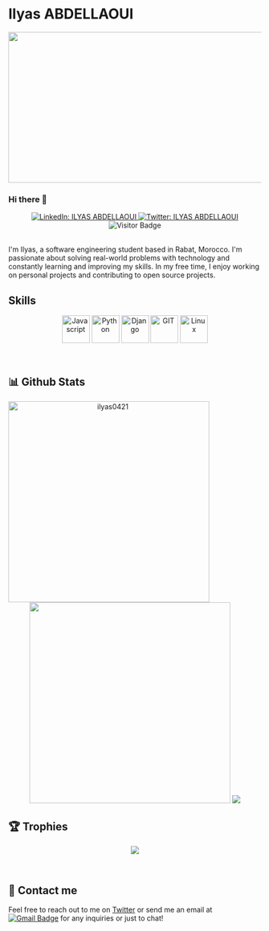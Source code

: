 # Ilyas ABDELLAOUI

<img src="https://64.media.tumblr.com/c5543874b9cbe98da1d20945a45e989b/tumblr_o5a5r9Z9O71tvppquo1_r1_1280.gifv" height="300px" width="1300px"/>

### Hi there 👋

<div align="center">  
  <a href="https://www.linkedin.com/in/ilyas-abdellaoui/">
    <img alt="LinkedIn: ILYAS ABDELLAOUI" src="https://img.shields.io/badge/-ILYAS%20ABDELLAOUI-0e76a8?style=flat&labelColor=0e76a8&logo=linkedin&logoColor=white" target="_blank" />
  </a>
  <a href="https://twitter.com/ilyas_abdell">
    <img alt="Twitter: ILYAS ABDELLAOUI" src="https://img.shields.io/badge/-ILYAS%20ABDELLAOUI-e84393?style=flat&labelColor=e84393&logo=twitter&logoColor=white" target="_blank" />
  </a>
  <br />
  <img src="https://visitor-badge.glitch.me/badge?page_id=ilyas0421.ilyas0421" alt="Visitor Badge" />
</div>

<br />

I'm Ilyas, a software engineering student based in Rabat, Morocco. I'm passionate about solving real-world problems with technology and constantly learning and improving my skills. In my free time, I enjoy working on personal projects and contributing to open source projects.

## Skills
<p align="center">
      	<!--JS-->
	<img src="https://upload.vectorlogo.zone/logos/javascript/images/239ec8a4-163e-4792-83b6-3f6d96911757.svg" alt="Javascript" width="55" height="55"/>
	<!--Python-->
	<img src="https://www.vectorlogo.zone/logos/python/python-icon.svg" alt="Python" width="55" height="55"/>
	<!--Django-->
	<img src="https://www.vectorlogo.zone/logos/djangoproject/djangoproject-icon.svg" alt="Django" width="55" height="55"/>
	<!--Git-->
	<img src="https://www.vectorlogo.zone/logos/git-scm/git-scm-icon.svg" alt="GIT" width="55" height="55"/> 
	<!--Linux-->
	<img src="https://www.vectorlogo.zone/logos/linux/linux-icon.svg" alt="Linux" width="55" height="55"/> 
</p>
<br/>

## 📊 Github Stats

<p align="center">

<img align="left" width="400px" src="https://github-readme-streak-stats.herokuapp.com/?user=ilyas0421&theme=tokyonight" alt="ilyas0421"/>
<img width="400px" src="https://github-readme-stats.vercel.app/api?username=ilyas0421&show_icons=true&theme=tokyonight"/>
<img src="https://github-readme-stats.vercel.app/api/top-langs/?username=ilyas0421&layout=compact&theme=tokyonight"/>
</p>

## 🏆 Trophies
<p align="center">
<img src="https://github-profile-trophy.vercel.app/?username=ilyas0421&theme=nord&column=7"  align="center"/>
</p>
	
<br/>

## 💬 Contact me
Feel free to reach out to me on [Twitter](https://twitter.com/ilyas_abdell) or send me an email at [![Gmail Badge](https://img.shields.io/badge/-ilyas.abdellaoui@gmail.com-c14438?style=flat&labelColor=db3236&logo=gmail&logoColor=white)](mailto:ilyas.abdellaoui@gmail.com) for any inquiries or just to chat!

